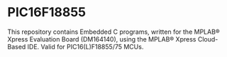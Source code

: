 # PIC16F18855
This repository contains Embedded C programs, written for the MPLAB® Xpress Evaluation Board (DM164140), using the MPLAB® Xpress Cloud-Based IDE. Valid for PIC16(L)F18855/75 MCUs.
